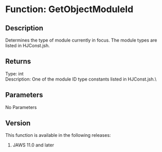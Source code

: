 # Function: GetObjectModuleId

## Description

Determines the type of module currently in focus. The module types are
listed in HJConst.jsh.

## Returns

Type: int\
Description: One of the module ID type constants listed in HJConst.jsh.\

## Parameters

No Parameters

## Version

This function is available in the following releases:

1.  JAWS 11.0 and later
